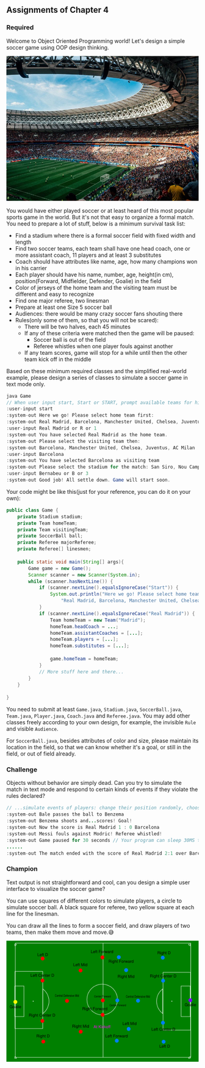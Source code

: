 ## Assignments of Chapter 4

### Required
Welcome to Object Oriented Programming world! Let's design a simple soccer game using OOP design thinking.

![](images/soccer-game.jpg)

You would have either played soccer or at least heard of this most popular sports game in the world. But
it's not that easy to organize a formal match. You need to prepare a lot of stuff, below is a minimum survival
task list:

+ Find a stadium where there is a formal soccer field with fixed width and length
+ Find two soccer teams, each team shall have one head coach, one or more assistant coach, 11 players and at least 3 substitutes
+ Coach should have attributes like name, age, how many champions won in his carrier
+ Each player should have his name, number, age, height(in cm), position(Forward, Midfielder, Defender, Goalie) in the field
+ Color of jerseys of the home team and the visiting team must be different and easy to recognize
+ Find one major referee, two linesman
+ Prepare at least one Size 5 soccer ball
+ Audiences: there would be many crazy soccer fans shouting there
+ Rules(only some of them, so that you will not be scared):
  + There will be two halves, each 45 minutes
  + If any of these criteria were matched then the game will be paused:
    + Soccer ball is out of the field
    + Referee whistles when one player fouls against another
  + If any team scores, game will stop for a while until then the other team kick off in the middle

Based on these minimum required classes and the simplified real-world example, please design a series of classes
to simulate a soccer game in text mode only.

```java
java Game
// When user input start, Start or START, prompt available teams for him to select
:user-input start
:system-out Here we go! Please select home team first:
:system-out Real Madrid, Barcelona, Manchester United, Chelsea, Juventus, AC Milan
:user-input Real Madrid or R or 1
:system-out You have selected Real Madrid as the home team.
:system-out Please select the visiting team then:
:system-out Barcelona, Manchester United, Chelsea, Juventus, AC Milan
:user-input Barcelona
:system-out You have selected Barcelona as visiting team
:system-out Please select the stadium for the match: San Siro, Nou Camp, Bernabeu, Old Trafford
:user-input Bernabeu or B or 3
:system-out Good job! All settle down. Game will start soon.
```

Your code might be like this(just for your reference, you can do it on your own):
```java
public class Game {
    private Stadium stadium;
    private Team homeTeam;
    private Team visitingTeam;
    private SoccerBall ball;
    private Referee majorReferee;
    private Referee[] linesmen;
    
    public static void main(String[] args){
        Game game = new Game();
        Scanner scanner = new Scanner(System.in);
        while (scanner.hasNextLine()) {
            if (scanner.nextLine().equalsIgnoreCase("Start")) {
                System.out.println("Here we go! Please select home team first:\n" +
                    "Real Madrid, Barcelona, Manchester United, Chelsea, Juventus, AC Milan");
            }
            if (scanner.nextLine().equalsIgnoreCase("Real Madrid")) {
                Team homeTeam = new Team("Madrid");
                homeTeam.headCoach = ...;
                homeTeam.assistantCoaches = [...];
                homeTeam.players = [...];
                homeTeam.substitutes = [...];
                
                game.homeTeam = homeTeam;
            }
            // More stuff here and there...
        }
    }
    
}
```

You need to submit at least `Game.java`, `Stadium.java`, `SoccerBall.java`, `Team.java`, `Player.java`, `Coach.java` and `Referee.java`. You may
add other classes freely according to your own design, for example, the invisible `Rule` and visible `Audience`.

For `SoccerBall.java`, besides attributes of color and size, please maintain its location in the field, so that we can know whether it's a goal,
or still in the field, or out of field already.

### Challenge
Objects without behavior are simply dead. Can you try to simulate the match in text mode and respond to certain kinds of
events if they violate the rules declared?

```java
// ...simulate events of players: change their position randomly, choose their behaviors randomly, such as pass, shoot, foul and etc
:system-out Bale passes the ball to Benzema
:system-out Benzema shoots and...scores! Goal!
:system-out Now the score is Real Madrid 1 : 0 Barcelona
:system-out Messi fouls against Modric! Referee whistled!
:system-out Game paused for 30 seconds // Your program can sleep 30MS to simulate 30 seconds
......
:system-out The match ended with the score of Real Madrid 2:1 over Barcelona!
```

### Champion
Text output is not straightforward and cool, can you design a simple user interface to visualize the soccer game?

You can use squares of different colors to simulate players, a circle to simulate soccer ball. A black square for referee,
two yellow square at each line for the linesman.

You can draw all the lines to form a soccer field, and draw players of two teams, then make them move and move.😅

![](images/simulation.png)